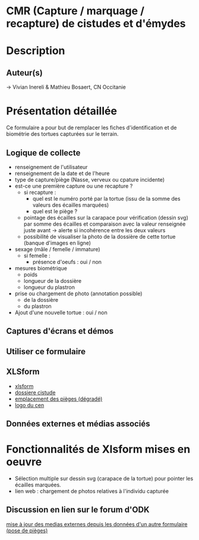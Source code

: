 # CMR (Capture / marquage / recapture) de cistudes et d'émydes
# Description
## Auteur(s)
-> Vivian Inereli & Mathieu Bosaert, CN Occitanie
# Présentation détaillée
Ce formulaire a pour but de remplacer les fiches d'identification et de biométrie des tortues capturées sur le terrain.
## Logique de collecte
* renseignement de l'utilisateur
* renseignement de la date et de l'heure
* type de capture/piège (Nasse, verveux ou cpature incidente)
* est-ce une première capture ou une recapture ?
  * si recapture :
    * quel est le numéro porté par la tortue (issu de la somme des valeurs des écailles marquées)
    * quel est le piège ?
  * pointage des écailles sur la carapace pour vérification (dessin svg) par somme des écailles et comparaison avec la valeur renseignée juste avant
   -> alerte si incohérence entre les deux valeurs
  * possibilité de visualiser la photo de la dossière de cette tortue (banque d'images en ligne)
* sexage (mâle / femelle / immature)
  * si femelle :
    * présence d'oeufs : oui / non
* mesures biométrique
  * poids
  * longueur de la dossière
  * longueur du plastron
* prise ou chargement de photo (annotation possible)
  * de la dossière
  * du plastron
* Ajout d'une nouvelle tortue : oui / non

## Captures d'écrans et démos
## Utiliser ce formulaire
## XLSform
* [xlsform](../fichiers/cmr_cistude_emyde/CMR_Cistude_captures.xlsx)
* [dossiere cistude](../fichiers/cmr_cistude_emyde/cistude_dossiere_etiquette.svg)
* [emplacement des pièges (dégradé)](../fichiers/cmr_cistude_emyde/pieges.geojson)
* [logo du cen](../fichiers/cmr_cistude_emyde/logo_cen.jpg)
## Données externes et médias associés
# Fonctionnalités de Xlsform mises en oeuvre
* Sélection multiple sur dessin svg (carapace de la tortue) pour pointer les écailles marquées.
* lien web : chargement de photos relatives à l'individu capturée
## Discussion en lien sur le forum d'ODK
[mise à jour des medias externes depuis les données d'un autre formulaire (pose de pièges)](https://forum.getodk.org/t/updating-external-datasets-from-another-forms-submissions-data-from-within-a-postgresql-database/37596)

